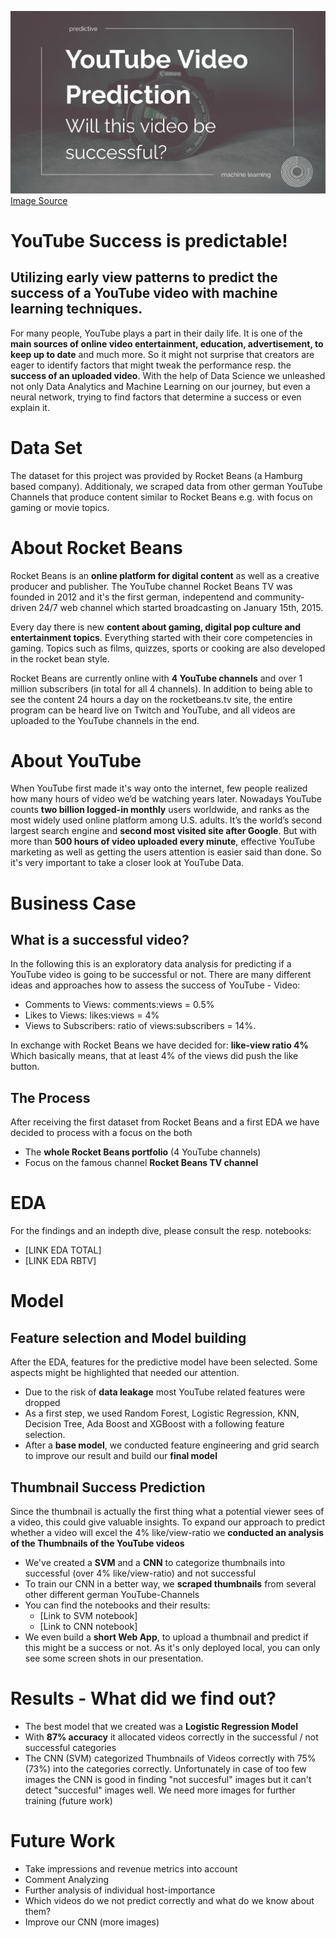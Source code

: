 ![](https://github.com/Ela-Bo/YouTube_Success_Prediction/blob/main/image.png)
[Image Source](https://pixabay.com/de/photos/kamera-digital-fotografie-isoliert-819359/ )

# YouTube Success is predictable! 
## Utilizing early view patterns to predict the success of a YouTube video with machine learning techniques.

For many people, YouTube plays a part in their daily life. It is one of the **main sources of online video entertainment, education, advertisement, to keep up to date** and much more. So it might not surprise that creators are eager to identify factors that might tweak the performance resp. the **success of an uploaded video**. With the help of Data Science we unleashed not only Data Analytics and Machine Learning on our journey, but even a neural network, trying to find factors that determine a success or even explain it. 

# Data Set
The dataset for this project was provided by Rocket Beans (a Hamburg based company). 
Additionaly, we scraped data from other german YouTube Channels that produce content similar to Rocket Beans e.g. with focus on gaming or movie topics.

# About Rocket Beans
Rocket Beans is an **online platform for digital content** as well as a creative producer and publisher. The YouTube channel Rocket Beans TV was founded in 2012 and it's the first german, indepentend and community-driven 24/7 web channel which started broadcasting on January 15th, 2015.

Every day there is new **content about gaming, digital pop culture and entertainment topics**. Everything started with their core competencies in gaming. Topics such as films, quizzes, sports or cooking are also developed in the rocket bean style.

Rocket Beans are currently online with **4 YouTube channels** and over 1 million subscribers (in total for all 4 channels). In addition to being able to see the content 24 hours a day on the rocketbeans.tv site, the entire program can be heard live on Twitch and YouTube, and all videos are uploaded to the YouTube channels in the end.

# About YouTube
When YouTube first made it's way onto the internet, few people realized how many hours of video we’d be watching years later. Nowadays YouTube counts **two billion logged-in monthly** users worldwide, and ranks as the most widely used online platform among U.S. adults. It’s the world’s second largest search engine and **second most visited site after Google**. But with more than **500 hours of video uploaded every minute**, effective YouTube marketing as well as getting the users attention is easier said than done. So it's very important to take a closer look at YouTube Data.

# Business Case
## What is a successful video?
In the following this is an exploratory data analysis for predicting if a YouTube video is going to be successful or not. 
There are many different ideas and approaches how to assess the success of YouTube - Video:
* Comments to Views: comments:views = 0.5%
* Likes to Views: likes:views = 4%
* Views to Subscribers: ratio of views:subscribers = 14%.

In exchange with Rocket Beans we have decided for: **like-view ratio 4%**
Which basically means, that at least 4% of the views did push the like button.

## The Process
After receiving the first dataset from Rocket Beans and a first EDA we have decided to process with a focus on the both
* The **whole Rocket Beans portfolio** (4 YouTube channels)
* Focus on the famous channel **Rocket Beans TV channel**

# EDA
For the findings and an indepth dive, please consult the resp. notebooks:
* [LINK EDA TOTAL]
* [LINK EDA RBTV]

# Model
## Feature selection and Model building
After the EDA, features for the predictive model have been selected. Some aspects might be highlighted that needed our attention. 
* Due to the risk of **data leakage** most YouTube related features were dropped
* As a first step, we used Random Forest, Logistic Regression, KNN, Decision Tree, Ada Boost and XGBoost with a following feature selection.
* After a **base model**, we conducted feature engineering and grid search to improve our result and build our **final model**

## Thumbnail Success Prediction
Since the thumbnail is actually the first thing what a potential viewer sees of a video, this could give valuable insights. To expand our approach to predict whether a video will excel the 4% like/view-ratio we **conducted an analysis of the Thumbnails of the YouTube videos**
* We've created a **SVM** and a **CNN** to categorize thumbnails into successful (over 4% like/view-ratio) and not successful
* To train our CNN in a better way, we **scraped thumbnails** from several other different german YouTube-Channels
* You can find the notebooks and their results:
  * [Link to SVM notebook]
  * [Link to CNN notebook]
* We even build a **short Web App**, to upload a thumbnail and predict if this might be a success or not. As it's only deployed local, you can only see some screen shots in our presentation.  


# Results - What did we find out?
* The best model that we created was a **Logistic Regression Model**
* With **87% accuracy** it allocated videos correctly in the successful / not successful categories
* The CNN (SVM) categorized Thumbnails of Videos correctly with 75% (73%) into the categories correctly. Unfortunately in case of too few images the CNN is good in finding "not succesful" images but it can't detect "succesful" images well. We need more images for further training (future work) 

# Future Work
* Take impressions and revenue metrics into account
* Comment Analyzing
* Further analysis of individual host-importance 
* Which videos do we not predict correctly and what do we know about them?
* Improve our CNN (more images)

